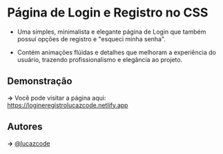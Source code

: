 # Página de Login e Registro  no CSS

- Uma simples, minimalista e elegante página de Login que também possuí opções de registro e "esqueci minha senha".

- Contém animações flúidas e detalhes que melhoram a experiência do usuário, trazendo profissionalismo e elegância ao projeto.




## Demonstração

**->** Você pode visitar a página aqui: https://logineregistrolucazcode.netlify.app


## Autores

**->** [@lucazcode](https://www.github.com/lucazcode)

